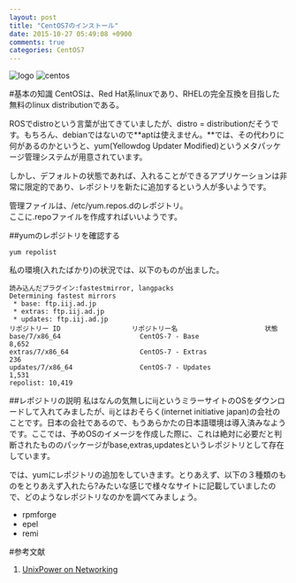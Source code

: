 ```yaml
---
layout: post
title: "CentOS7のインストール"
date: 2015-10-27 05:49:08 +0900
comments: true
categories: CentOS7
---
```

![logo](http://mireiasangalo.com/wp-content/uploads/2013/09/centos-splash.png)
![centos](/images/centos7.png)

#基本の知識
CentOSは、Red Hat系linuxであり、RHELの完全互換を目指した無料のlinux distributionである。  
  
ROSでdistroという言葉が出てきていましたが、distro = distributionだそうです。もちろん、debianではないので**aptは使えません。**では、その代わりに何があるのかというと、yum(Yellowdog Updater Modified)というメタパッケージ管理システムが用意されています。  
  
しかし、デフォルトの状態であれば、入れることができるアプリケーションは非常に限定的であり、レポジトリを新たに追加するという人が多いようです。  
  
管理ファイルは、/etc/yum.repos.dのレポジトリ。  
ここに.repoファイルを作成すればいいようです。  

##yumのレポジトリを確認する

`
yum repolist
`
  
私の環境(入れたばかり)の状況では、以下のものが出ました。
```
読み込んだプラグイン:fastestmirror, langpacks
Determining fastest mirrors
 * base: ftp.iij.ad.jp
 * extras: ftp.iij.ad.jp
 * updates: ftp.iij.ad.jp
リポジトリー ID                  リポジトリー名                      状態
base/7/x86_64                    CentOS-7 - Base                     8,652
extras/7/x86_64                  CentOS-7 - Extras                     236
updates/7/x86_64                 CentOS-7 - Updates                  1,531
repolist: 10,419
```

##レポジトリの説明
私はなんの気無しにiijというミラーサイトのOSをダウンロードして入れてみましたが、iijとはおそらく(internet initiative japan)の会社のことです。日本の会社であるので、もうあらかたの日本語環境は導入済みなようです。ここでは、予めOSのイメージを作成した際に、これは絶対に必要だと判断されたもののパッケージがbase,extras,updatesというレポジトリとして存在しています。  

では、yumにレポジトリの追加をしていきます。とりあえず、以下の３種類のものをとりあえず入れたら?みたいな感じで様々なサイトに記載していましたので、どのようなレポジトリなのかを調べてみましょう。  

- rpmforge  
- epel  
- remi  





#参考文献
1. [UnixPower on Networking](http://www.unix-power.net/linux/yum.html)